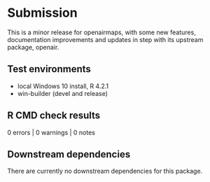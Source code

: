 # Submission

This is a minor release for openairmaps, with some new features, documentation improvements and updates in step with its upstream package, openair.

## Test environments

* local Windows 10 install, R 4.2.1
* win-builder (devel and release)

## R CMD check results

0 errors | 0 warnings | 0 notes

## Downstream dependencies

There are currently no downstream dependencies for this package.
